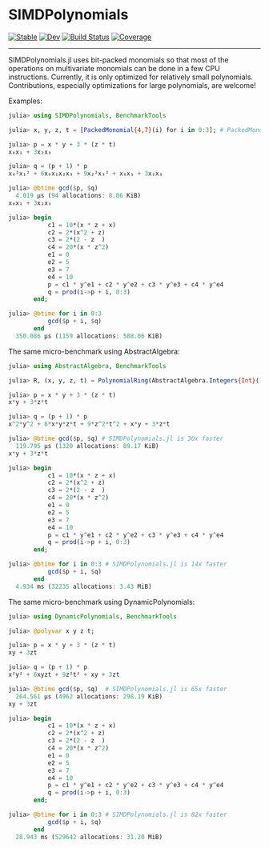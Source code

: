 # SIMDPolynomials

[![Stable](https://img.shields.io/badge/docs-stable-blue.svg)](https://YingboMa.github.io/SIMDPolynomials.jl/stable)
[![Dev](https://img.shields.io/badge/docs-dev-blue.svg)](https://YingboMa.github.io/SIMDPolynomials.jl/dev)
[![Build Status](https://github.com/YingboMa/SIMDPolynomials.jl/actions/workflows/CI.yml/badge.svg?branch=master)](https://github.com/YingboMa/SIMDPolynomials.jl/actions/workflows/CI.yml?query=branch%3Amaster)
[![Coverage](https://codecov.io/gh/YingboMa/SIMDPolynomials.jl/branch/master/graph/badge.svg)](https://codecov.io/gh/YingboMa/SIMDPolynomials.jl)

---

SIMDPolynomials.jl uses bit-packed monomials so that most of the operations on
multivariate monomials can be done in a few CPU instructions. Currently, it is
only optimized for relatively small polynomials. Contributions, especially
optimizations for large polynomials, are welcome!

Examples:
```julia
julia> using SIMDPolynomials, BenchmarkTools

julia> x, y, z, t = [PackedMonomial{4,7}(i) for i in 0:3]; # PackedMonomial with maximum of 4 variables and 7 bits of exponents.

julia> p = x * y + 3 * (z * t)
x₀x₁ + 3x₂x₃

julia> q = (p + 1) * p
x₀²x₁² + 6x₀x₁x₂x₃ + 9x₂²x₃² + x₀x₁ + 3x₂x₃

julia> @btime gcd($p, $q)
  4.019 μs (94 allocations: 8.06 KiB)
x₀x₁ + 3x₂x₃

julia> begin
           c1 = 10*(x * z + x)
           c2 = 2*(x^2 + z)
           c3 = 2*(2 - z  )
           c4 = 20*(x * z^2)
           e1 = 0
           e2 = 5
           e3 = 7
           e4 = 10
           p = c1 * y^e1 + c2 * y^e2 + c3 * y^e3 + c4 * y^e4
           q = prod(i->p + i, 0:3)
       end;

julia> @btime for i in 0:3
           gcd($p + i, $q)
       end
  350.086 μs (1159 allocations: 588.06 KiB)
```

The same micro-benchmark using AbstractAlgebra:
```julia
julia> using AbstractAlgebra, BenchmarkTools

julia> R, (x, y, z, t) = PolynomialRing(AbstractAlgebra.Integers{Int}(), [:x, :y, :z, :t], ordering=:deglex);

julia> p = x * y + 3 * (z * t)
x*y + 3*z*t

julia> q = (p + 1) * p
x^2*y^2 + 6*x*y*z*t + 9*z^2*t^2 + x*y + 3*z*t

julia> @btime gcd($p, $q) # SIMDPolynomials.jl is 30x faster
  119.795 μs (1320 allocations: 89.17 KiB)
x*y + 3*z*t

julia> begin
           c1 = 10*(x * z + x)
           c2 = 2*(x^2 + z)
           c3 = 2*(2 - z  )
           c4 = 20*(x * z^2)
           e1 = 0
           e2 = 5
           e3 = 7
           e4 = 10
           p = c1 * y^e1 + c2 * y^e2 + c3 * y^e3 + c4 * y^e4
           q = prod(i->p + i, 0:3)
       end;

julia> @btime for i in 0:3 # SIMDPolynomials.jl is 14x faster
           gcd($p + i, $q)
       end
  4.934 ms (32235 allocations: 3.43 MiB)
```

The same micro-benchmark using DynamicPolynomials:
```julia
julia> using DynamicPolynomials, BenchmarkTools

julia> @polyvar x y z t;

julia> p = x * y + 3 * (z * t)
xy + 3zt

julia> q = (p + 1) * p
x²y² + 6xyzt + 9z²t² + xy + 3zt

julia> @btime gcd($p, $q)  # SIMDPolynomials.jl is 65x faster
  264.561 μs (4962 allocations: 298.19 KiB)
xy + 3zt

julia> begin
           c1 = 10*(x * z + x)
           c2 = 2*(x^2 + z)
           c3 = 2*(2 - z  )
           c4 = 20*(x * z^2)
           e1 = 0
           e2 = 5
           e3 = 7
           e4 = 10
           p = c1 * y^e1 + c2 * y^e2 + c3 * y^e3 + c4 * y^e4
           q = prod(i->p + i, 0:3)
       end;

julia> @btime for i in 0:3 # SIMDPolynomials.jl is 82x faster
           gcd($p + i, $q)
       end
  28.943 ms (529642 allocations: 31.20 MiB)
```
